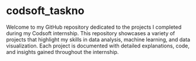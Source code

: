 # codsoft_taskno
Welcome to my GitHub repository dedicated to the projects I completed during my Codsoft internship. This repository showcases a variety of projects that highlight my skills in data analysis, machine learning, and data visualization. Each project is documented with detailed explanations, code, and insights gained throughout the internship.
